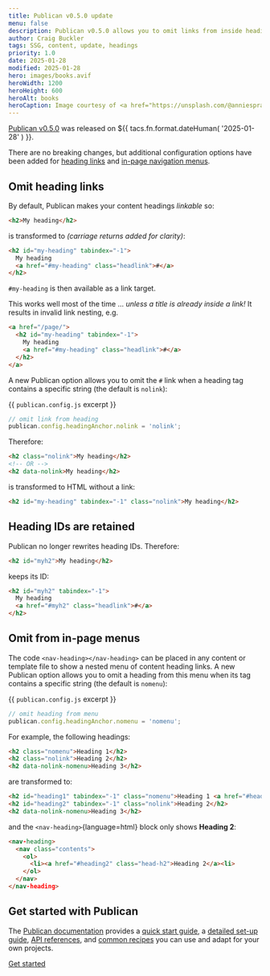 ```yaml
---
title: Publican v0.5.0 update
menu: false
description: Publican v0.5.0 allows you to omit links from inside headings and in-page menus.
author: Craig Buckler
tags: SSG, content, update, headings
priority: 1.0
date: 2025-01-28
modified: 2025-01-28
hero: images/books.avif
heroWidth: 1200
heroHeight: 600
heroAlt: books
heroCaption: Image courtesy of <a href="https://unsplash.com/@anniespratt">Annie Spratt</a>
---
```



[Publican v0.5.0](https://www.npmjs.com/package/publican) was released on <time datetime="${{ tacs.fn.format.dateISO( '2025-01-28' ) }}">${{ tacs.fn.format.dateHuman( '2025-01-28' ) }}</time>.

There are no breaking changes, but additional configuration options have been added for [heading links](--ROOT--docs/setup/navigation/) and [in-page navigation menus](--ROOT--docs/setup/navigation/#inpage-navigation).


## Omit heading links

By default, Publican makes your content headings *linkable* so:

```html
<h2>My heading</h2>
```

is transformed to *(carriage returns added for clarity)*:

```html
<h2 id="my-heading" tabindex="-1">
  My heading
  <a href="#my-heading" class="headlink">#</a>
</h2>
```

`#my-heading` is then available as a link target.

This works well most of the time &hellip; *unless a title is already inside a link!* It results in invalid link nesting, e.g.

```html
<a href="/page/">
  <h2 id="my-heading" tabindex="-1">
    My heading
    <a href="#my-heading" class="headlink">#</a>
  </h2>
</a>
```

A new Publican option allows you to omit the `#` link when a heading tag contains a specific string (the default is `nolink`):

{{ `publican.config.js` excerpt }}
```js
// omit link from heading
publican.config.headingAnchor.nolink = 'nolink';
```

Therefore:

```html
<h2 class="nolink">My heading</h2>
<!-- OR -->
<h2 data-nolink>My heading</h2>
```

is transformed to HTML without a link:

```html
<h2 id="my-heading" tabindex="-1" class="nolink">My heading</h2>
```


## Heading IDs are retained

Publican no longer rewrites heading IDs. Therefore:

```html
<h2 id="myh2">My heading</h2>
```

keeps its ID:

```html
<h2 id="myh2" tabindex="-1">
  My heading
  <a href="#myh2" class="headlink">#</a>
</h2>
```


## Omit from in-page menus

The code `<nav-heading></nav-heading>` can be placed in any content or template file to show a nested menu of content heading links. A new Publican option allows you to omit a heading from this menu when its tag contains a specific string (the default is `nomenu`):

{{ `publican.config.js` excerpt }}
```js
// omit heading from menu
publican.config.headingAnchor.nomenu = 'nomenu';
```

For example, the following headings:

```html
<h2 class="nomenu">Heading 1</h2>
<h2 class="nolink">Heading 2</h2>
<h2 data-nolink-nomenu>Heading 3</h2>
```

are transformed to:

```html
<h2 id="heading1" tabindex="-1" class="nomenu">Heading 1 <a href="#heading1" class="headlink">#</a></h2>
<h2 id="heading2" tabindex="-1" class="nolink">Heading 2</h2>
<h2 data-nolink-nomenu>Heading 3</h2>
```

and the `<nav-heading>`{language=html} block only shows **Heading 2**:

```html
<nav-heading>
  <nav class="contents">
    <ol>
      <li><a href="#heading2" class="head-h2">Heading 2</a><li>
    </ol>
  </nav>
</nav-heading>
```


## Get started with Publican

The [Publican documentation](--ROOT--docs/) provides a [quick start guide](--ROOT--docs/quickstart/concepts/), a [detailed set-up guide](--ROOT--docs/setup/content/), [API references](--ROOT--docs/reference/publican-options/), and [common recipes](--ROOT--docs/recipe/) you can use and adapt for your own projects.

<p><a href="--ROOT--docs/quickstart/concepts/" class="button">Get started</a></p>
